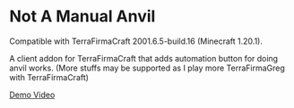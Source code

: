 # Not A Manual Anvil

Compatible with TerraFirmaCraft 2001.6.5-build.16 (Minecraft 1.20.1).

A client addon for TerraFirmaCraft that adds automation button for doing anvil works. (More stuffs may be supported as I play more TerraFirmaGreg with TerraFirmaCraft)

[Demo Video](https://www.youtube.com/watch?v=3DbxIj0ts3E)
